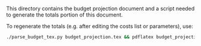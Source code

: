 This directory contains the budget projection document and a script needed to generate the totals portion of this document.

To regenerate the totals (e.g. after editing the costs list or parameters), use:

```sh
./parse_budget_tex.py budget_projection.tex && pdflatex budget_projection.tex
```
